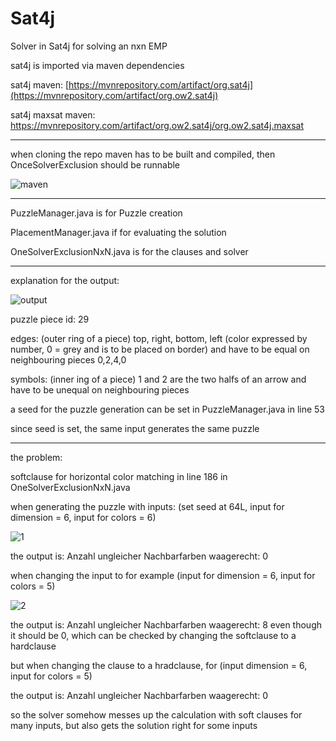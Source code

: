# Sat4j
Solver in Sat4j for solving an nxn EMP

sat4j is imported via maven dependencies

sat4j maven: [https://mvnrepository.com/artifact/org.sat4j](https://mvnrepository.com/artifact/org.ow2.sat4j)

sat4j maxsat maven: https://mvnrepository.com/artifact/org.ow2.sat4j/org.ow2.sat4j.maxsat

--------------------------------------

when cloning the repo maven has to be built and compiled, then OnceSolverExclusion should be runnable

![maven](https://github.com/user-attachments/assets/485bc5e1-874f-4e59-b314-8bae21563f96)

---------------------------------------

PuzzleManager.java is for Puzzle creation

PlacementManager.java if for evaluating the solution

OneSolverExclusionNxN.java is for the clauses and solver

---------------

explanation for the output:

![output](https://github.com/user-attachments/assets/ba284700-f6b3-4605-8ec4-c07d83ea5882)

puzzle piece id: 29

edges: (outer ring of a piece) top, right, bottom, left (color expressed by number, 0 = grey and is to be placed on border) and have to be equal on neighbouring pieces
0,2,4,0
       
symbols: (inner ing of a piece) 1 and 2 are the two halfs of an arrow and have to be unequal on neighbouring pieces

a seed for the puzzle generation can be set in PuzzleManager.java in line 53

since seed is set, the same input generates  the same puzzle

--------------------------------

the problem:

softclause for horizontal color matching in line 186 in OneSolverExclusionNxN.java

when generating the puzzle with inputs: (set seed at 64L, input for dimension = 6, input for colors = 6)

![1](https://github.com/user-attachments/assets/c2a83d5a-c2c9-4f10-ac9c-64722233be67)

the output is: Anzahl ungleicher Nachbarfarben waagerecht: 0

when changing the input to for example (input for dimension = 6, input for colors = 5)

![2](https://github.com/user-attachments/assets/13aa781f-51f3-4094-bca6-f16179989fcf)

the output is: Anzahl ungleicher Nachbarfarben waagerecht: 8 even though it should be 0, which can be checked by changing the softclause to a hardclause

but when changing the clause to a hradclause, for (input dimension = 6, input for colors = 5)

the output is: Anzahl ungleicher Nachbarfarben waagerecht: 0

so the solver somehow messes up the calculation with soft clauses for many inputs, but also gets the solution right for some inputs
